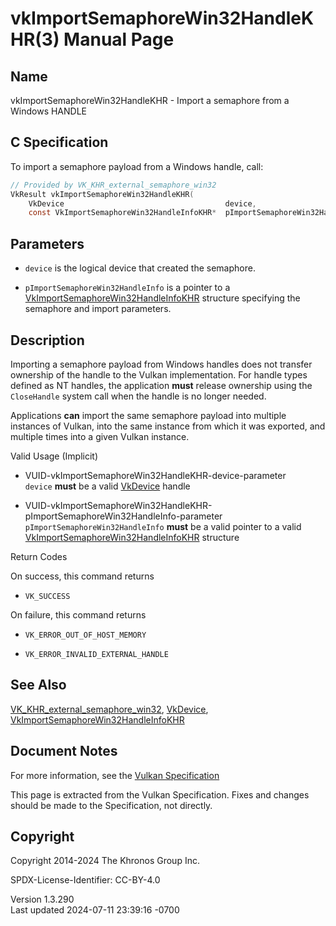 # vkImportSemaphoreWin32HandleKHR(3) Manual Page

## Name

vkImportSemaphoreWin32HandleKHR - Import a semaphore from a Windows
HANDLE



## <a href="#_c_specification" class="anchor"></a>C Specification

To import a semaphore payload from a Windows handle, call:

``` c
// Provided by VK_KHR_external_semaphore_win32
VkResult vkImportSemaphoreWin32HandleKHR(
    VkDevice                                    device,
    const VkImportSemaphoreWin32HandleInfoKHR*  pImportSemaphoreWin32HandleInfo);
```

## <a href="#_parameters" class="anchor"></a>Parameters

- `device` is the logical device that created the semaphore.

- `pImportSemaphoreWin32HandleInfo` is a pointer to a
  [VkImportSemaphoreWin32HandleInfoKHR](https://registry.khronos.org/vulkan/specs/1.3-extensions/man/html/VkImportSemaphoreWin32HandleInfoKHR.html)
  structure specifying the semaphore and import parameters.

## <a href="#_description" class="anchor"></a>Description

Importing a semaphore payload from Windows handles does not transfer
ownership of the handle to the Vulkan implementation. For handle types
defined as NT handles, the application **must** release ownership using
the `CloseHandle` system call when the handle is no longer needed.

Applications **can** import the same semaphore payload into multiple
instances of Vulkan, into the same instance from which it was exported,
and multiple times into a given Vulkan instance.

Valid Usage (Implicit)

- <a href="#VUID-vkImportSemaphoreWin32HandleKHR-device-parameter"
  id="VUID-vkImportSemaphoreWin32HandleKHR-device-parameter"></a>
  VUID-vkImportSemaphoreWin32HandleKHR-device-parameter  
  `device` **must** be a valid [VkDevice](https://registry.khronos.org/vulkan/specs/1.3-extensions/man/html/VkDevice.html) handle

- <a
  href="#VUID-vkImportSemaphoreWin32HandleKHR-pImportSemaphoreWin32HandleInfo-parameter"
  id="VUID-vkImportSemaphoreWin32HandleKHR-pImportSemaphoreWin32HandleInfo-parameter"></a>
  VUID-vkImportSemaphoreWin32HandleKHR-pImportSemaphoreWin32HandleInfo-parameter  
  `pImportSemaphoreWin32HandleInfo` **must** be a valid pointer to a
  valid
  [VkImportSemaphoreWin32HandleInfoKHR](https://registry.khronos.org/vulkan/specs/1.3-extensions/man/html/VkImportSemaphoreWin32HandleInfoKHR.html)
  structure

Return Codes

On success, this command returns  
- `VK_SUCCESS`

On failure, this command returns  
- `VK_ERROR_OUT_OF_HOST_MEMORY`

- `VK_ERROR_INVALID_EXTERNAL_HANDLE`

## <a href="#_see_also" class="anchor"></a>See Also

[VK_KHR_external_semaphore_win32](https://registry.khronos.org/vulkan/specs/1.3-extensions/man/html/VK_KHR_external_semaphore_win32.html),
[VkDevice](https://registry.khronos.org/vulkan/specs/1.3-extensions/man/html/VkDevice.html),
[VkImportSemaphoreWin32HandleInfoKHR](https://registry.khronos.org/vulkan/specs/1.3-extensions/man/html/VkImportSemaphoreWin32HandleInfoKHR.html)

## <a href="#_document_notes" class="anchor"></a>Document Notes

For more information, see the <a
href="https://registry.khronos.org/vulkan/specs/1.3-extensions/html/vkspec.html#vkImportSemaphoreWin32HandleKHR"
target="_blank" rel="noopener">Vulkan Specification</a>

This page is extracted from the Vulkan Specification. Fixes and changes
should be made to the Specification, not directly.

## <a href="#_copyright" class="anchor"></a>Copyright

Copyright 2014-2024 The Khronos Group Inc.

SPDX-License-Identifier: CC-BY-4.0

Version 1.3.290  
Last updated 2024-07-11 23:39:16 -0700
